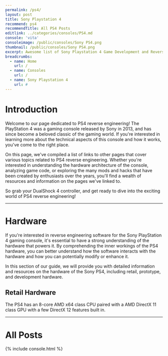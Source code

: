 ```yaml
---
permalink: /ps4/
layout: post
title: Sony Playstation 4
recommend: ps4
recommendTitle: All PS4 Posts
editlink: ../categories/consoles/PS4.md
console: 'vita'
consoleimage: /public/consoles/Sony PS4.png
thumbnail: /public/consoles/Sony PS4.png
excerpt: Awesome list of Sony Playstation 4 Game Development and Reverse Engineering information
breadcrumbs:
  - name: Home
    url: /
  - name: Consoles
    url: /
  - name: Sony Playstation 4
    url: #
---
```

# Introduction
Welcome to our page dedicated to PS4 reverse engineering! The PlayStation 4 was a gaming console released by Sony in 2013, and has since become a beloved classic of the gaming world. If you're interested in learning more about the technical aspects of this console and how it works, you've come to the right place. 

On this page, we've compiled a list of links to other pages that cover various topics related to PS4 reverse engineering. Whether you're interested in understanding the hardware architecture of the console, analyzing game code, or exploring the many mods and hacks that have been created by enthusiasts over the years, you'll find a wealth of resources and information on the pages we've linked to. 

So grab your DualShock 4 controller, and get ready to dive into the exciting world of PS4 reverse engineering!

---
# Hardware
If you're interested in reverse engineering software for the Sony PlayStation 4 gaming console, it's essential to have a strong understanding of the hardware that powers it. By comprehending the inner workings of the PS4 hardware, you can better understand how the software interacts with the hardware and how you can potentially modify or enhance it.

In this section of our guide, we will provide you with detailed information and resources on the hardware of the Sony PS4, including retail, prototype, and development hardware.

## Retail Hardware
The PS4 has an 8-core AMD x64 class CPU paired with a AMD DirectX 11 class GPU with a few DirectX 12 features built in.

---
# All Posts
<div>

{% include console.html %}
</div>
